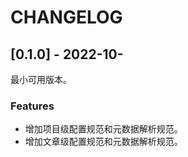 # CHANGELOG

## [0.1.0] - 2022-10-

最小可用版本。

### Features

- 增加项目级配置规范和元数据解析规范。
- 增加文章级配置规范和元数据解析规范。
